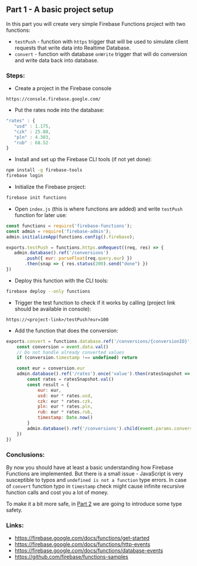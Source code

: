 ## Part 1 - A basic project setup


In this part you will create very simple Firebase Functions project with two functions: 
* `testPush` - function with `https` trigger that will be used to simulate client requests that write data into Realtime Database.
* `convert` - function with database `onWrite` trigger that will do conversion and write data back into database.


### Steps:

 * Create a project in the Firebase console
```
https://console.firebase.google.com/
```
 
 * Put the rates node into the database:
 ``` js
"rates" : {
    "usd" : 1.175,
    "czk" : 25.88,
    "pln" : 4.303,
    "rub" : 68.52
}
 ```
 
 * Install and set up the Firebase CLI tools (if not yet done):
``` sh
npm install -g firebase-tools
firebase login
```

 * Initialize the Firebase project:
``` sh
firebase init functions
```

 * Open `index.js` (this is where functions are added) and write `testPush` function for later use:
 ``` js
const functions = require('firebase-functions');
const admin = require('firebase-admin');
admin.initializeApp(functions.config().firebase);

exports.testPush = functions.https.onRequest((req, res) => {
    admin.database().ref('/conversions')
        .push({ eur: parseFloat(req.query.eur) })
        .then(snap => { res.status(200).send("done") })
})
 ```

 * Deploy this function with the CLI tools:
``` sh
firebase deploy --only functions
```

 * Trigger the test function to check if it works by calling (project link should be available in console): 
```
https://<project-link>/testPush?eur=100
```

 * Add the function that does the conversion:
``` js
exports.convert = functions.database.ref('/conversions/{conversionID}').onWrite(event => {
    const conversion = event.data.val()
    // Do not handle already converted values
    if (conversion.timestamp !== undefined) return

    const eur = conversion.eur
    admin.database().ref('/rates').once('value').then(ratesSnapshot => {
        const rates = ratesSnapshot.val()
        const result = {
            eur: eur,
            usd: eur * rates.usd,
            czk: eur * rates.czk,
            pln: eur * rates.pln,
            rub: eur * rates.rub,
            timestamp: Date.now()
        }
        admin.database().ref('/conversions').child(event.params.conversionID).set(result)
    })
})
```


### Conclusions:

By now you should have at least a basic understanding how Firebase Functions are implemented. But there is a small issue - JavaScript is very susceptible to typos and `undefined is not a function` type errors. In case of `convert` function typo in `timestamp` check might cause infinite recursive function calls and cost you a lot of money. 

To make it a bit more safe, in [Part 2](part2.md) we are going to introduce some type safety.


### Links: 

 * https://firebase.google.com/docs/functions/get-started
 * https://firebase.google.com/docs/functions/http-events
 * https://firebase.google.com/docs/functions/database-events
 * https://github.com/firebase/functions-samples